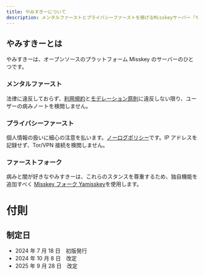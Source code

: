```yaml
---
title: やみすきーについて
description: メンタルファーストとプライバシーファーストを掲げるMisskeyサーバー『やみすきー』の理念と概要
---
```


## やみすきーとは

やみすきーは、オープンソースのプラットフォーム Misskey のサーバーのひとつです。

### メンタルファースト

法律に違反しておらず、[利用規約](https://hub.yami.ski/reference/term/)と[モデレーション原則](https://hub.yami.ski/reference/moderation/)に違反しない限り、ユーザーの病みノートを検閲しません。

### プライバシーファースト

個人情報の扱いに細心の注意を払います。[ノーログポリシー](https://hub.yami.ski/reference/privacy/)です。IP アドレスを記録せず、Tor/VPN 接続を検閲しません。

### ファーストフォーク

病みと闇が好きなやみすきーは、これらのスタンスを尊重するため、独自機能を追加すべく [Misskey フォーク Yamisskey](https://github.com/yamisskey-dev/yamisskey)を使用します。

# 付則

## 制定日

- 2024 年 7 月 18 日　初版発行
- 2024 年 10 月 8 日　改定
- 2025 年 9 月 28 日　改定